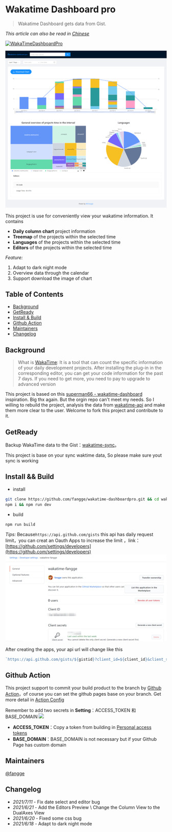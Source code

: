 # Wakatime Dashboard pro

> Wakatime Dashboard gets data from Gist.

_This article can also be read in [Chinese](https://github.com/fangge/wakatime-dashboard-pro/blob/source/README_zh.md)_

[![WakaTimeDashboardPro](https://img.shields.io/website-WakatimeDashbordPro-down-green-red/http/shields.io.svg)](https://wakatime.mrfangge.com/)

![banner](/img/banner.jpg)

This project is use for conveniently view your wakatime information. It contains

- **Daily column chart** project information
- **Treemap** of the projects within the selected time
- **Languages** of the projects within the selected time
- **Editors** of the projects within the selected time


*Feature:*
1. Adapt to dark night mode
2. Overview data through the calendar
3. Support download the image of chart

## Table of Contents

- [Background](#background)
- [GetReady](#getready)
- [Install & Build](#install--build)
- [Github Action](#githubaction)
- [Maintainers](#maintainers)
- [Changelog](#changelog)

## Background

> What is [WakaTime](https://wakatime.com/): It is a tool that can count the specific information of your daily development projects. After installing the plug-in in the corresponding editor, you can get your code information for the past 7 days. If you need to get more, you need to pay to upgrade to advanced version

This project is based on this [superman66 - wakatime-dashboard](https://github.com/superman66/wakatime-dashboard) inspiration. Big thx again. But the orgin repo can't meet my needs. So I willing to rebuild the project, analysis the data from [wakatime-api](https://wakatime.com/developers) and make them more clear to the user. Welcome to fork this project and contribute to it.

## GetReady

Backup WakaTime data to the Gist：[wakatime-sync](https://github.com/superman66/wakatime-sync)。

This project is base on your sync waktime data, So please make sure yout sync is working

## Install && Build

- install
```bash
git clone https://github.com/fangge/wakatime-dashboardpro.git && cd wakatime-dashboardv2
npm i && npm run dev
```
-  build
```bash
npm run build
```

*Tips:* Because``https://api.github.com/gists`` this api has daily request limit，you can creat an Oauth Apps to increase the limit ，link：[https://github.com/settings/developers](https://github.com/settings/developers)
![创建](/img/secres.png)

After creating the apps, your api url will change like this

```javascript
`https://api.github.com/gists/${gistid}?client_id=${client_id}&client_secret={$client_secret}`;
```


## Github Action
This project support to commit your build product to the branch by [Github Action](https://docs.github.com/en/actions)，of course you can set the github pages base on your branch. Get more detail in [Action Config](https://github.com/fangge/wakatime-dashboard-pro/blob/source/.github/workflows/main.yml)

Remember to add two secrets in **Setting**：ACCESS_TOKEN 和 BASE_DOMAIN
![](https://diy-assets.msstatic.com/mrfangge/sc2.jpg)
- **ACCESS_TOKEN**：Copy a  token from building in [Personal access tokens](https://github.com/settings/tokens) 
- **BASE_DOMAIN**：BASE_DOMAIN is not necessary but if your Github Page has custom domain


## Maintainers

[@fangge](https://github.com/fangge)

## Changelog

 - *2021/7/11* - Fix date select and editor bug
 - *2021/6/21* - Add the Editors Preview \ Change the Column View to the DualAxes View
 - *2021/6/20* - Fixed some css bug
 - *2021/6/18* - Adapt to dark night mode
